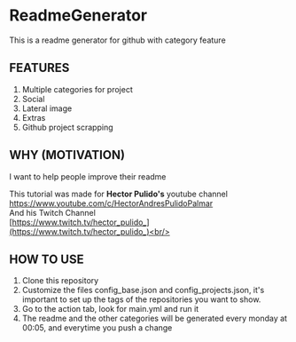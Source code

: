 # ReadmeGenerator
This is a readme generator for github with category feature <br/>

## FEATURES
1. Multiple categories for project
2. Social
3. Lateral image
4. Extras
5. Github project scrapping

## WHY (MOTIVATION)
I want to help people improve their readme<br/>

This tutorial was made for <b>Hector Pulido's</b> youtube channel <br/>
https://www.youtube.com/c/HectorAndresPulidoPalmar <br/>
And his Twitch Channel<br/>
[https://www.twitch.tv/hector_pulido_](https://www.twitch.tv/hector_pulido_)<br/>


## HOW TO USE
1. Clone this repository
2. Customize the files config_base.json and config_projects.json, it's important to set up the tags of the repositories you want to show.
3. Go to the action tab, look for main.yml and run it
4. The readme and the other categories will be generated every monday at 00:05, and everytime you push a change
